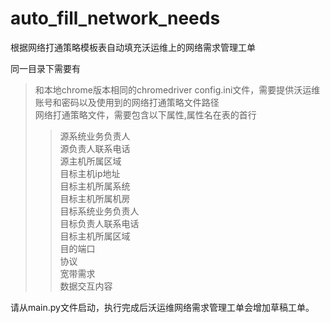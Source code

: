 # auto_fill_network_needs
根据网络打通策略模板表自动填充沃运维上的网络需求管理工单

同一目录下需要有
>和本地chrome版本相同的chromedriver
>config.ini文件，需要提供沃运维账号和密码以及使用到的网络打通策略文件路径  
>网络打通策略文件，需要包含以下属性,属性名在表的首行  
>>源系统业务负责人  
>>源负责人联系电话  
>>源主机所属区域  
>>目标主机ip地址  
>>目标主机所属系统  
>>目标主机所属机房  
>>目标系统业务负责人  
>>目标负责人联系电话  
>>目标主机所属区域  
>>目的端口  
>>协议  
>>宽带需求  
>>数据交互内容  



请从main.py文件启动，执行完成后沃运维网络需求管理工单会增加草稿工单。
